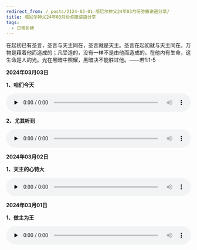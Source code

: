 ```yaml
---
redirect_from: /_posts/2124-03-01-培尼尔神父24年03月份弥撒讲道分享/
title: 培尼尔神父24年03月份弥撒讲道分享
tags:
  - 日常祈祷
---
```


在起初已有圣言，圣言与天主同在，圣言就是天主。圣言在起初就与天主同在。万物是藉着他而造成的；凡受造的，没有一样不是由他而造成的。在他内有生命，这生命是人的光。光在黑暗中照耀，黑暗决不能胜过他。——若1:1-5

**2024年03月03日**

**1、咱们今天**

<audio id="audio" style="width: 100%;height:50px;" controls="controls" preload="none">
      <source id="mp3" src="/2024.03/audio/240303zanmen.mp3">
</audio>

**2、尤其听到**

<audio id="audio" style="width: 100%;height:50px;" controls="controls" preload="none">
      <source id="mp3" src="/2024.03/audio/240303youqi.mp3">
</audio>

**2024年03月02日**

**1、天主的心特大**

<audio id="audio" style="width: 100%;height:50px;" controls="controls" preload="none">
      <source id="mp3" src="/2024.03/audio/240302xin.mp3">
</audio>

**2024年03月01日**

**1、做主为王**

<audio id="audio" style="width: 100%;height:50px;" controls="controls" preload="none">
      <source id="mp3" src="/2024.03/audio/240301weiwang.mp3">
</audio>


